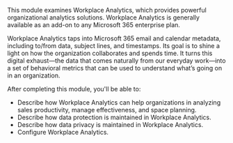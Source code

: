 This module examines Workplace Analytics, which provides powerful organizational analytics solutions. Workplace Analytics is generally available as an add-on to any Microsoft 365 enterprise plan.

Workplace Analytics taps into Microsoft 365 email and calendar metadata, including to/from data, subject lines, and timestamps. Its goal is to shine a light on how the organization collaborates and spends time. It turns this digital exhaust—the data that comes naturally from our everyday work—into a set of behavioral metrics that can be used to understand what’s going on in an organization.

After completing this module, you'll be able to:<br>

 -  Describe how Workplace Analytics can help organizations in analyzing sales productivity, manage effectiveness, and space planning.
 -  Describe how data protection is maintained in Workplace Analytics.
 -  Describe how data privacy is maintained in Workplace Analytics.
 -  Configure Workplace Analytics.
